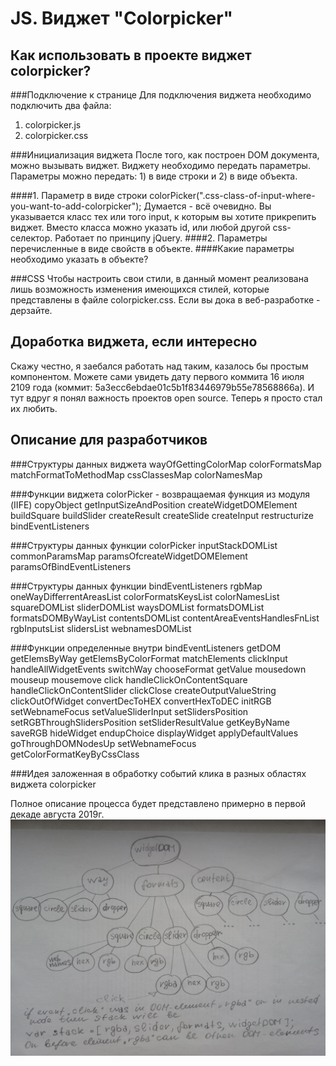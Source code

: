 JS. Виджет "Colorpicker"
========================

Как использовать в проекте виджет colorpicker?
----------------------------------------------
###Подключение к странице
Для подключения виджета необходимо подключить два файла: 
1. colorpicker.js
2. colorpicker.css

###Инициализация виджета
После того, как построен DOM документа, можно вызывать виджет. Виджету необходимо передать параметры. 
Параметры можно передать: 1) в виде строки и 2) в виде объекта. 

####1. Параметр в виде строки
colorPicker(".css-class-of-input-where-you-want-to-add-colorpicker");
Думается - всё очевидно. Вы указывается класс тех или того input, к которым вы хотите прикрепить виджет.
Вместо класса можно указать id, или любой другой css-селектор. Работает по принципу jQuery. 
####2. Параметры перечисленные в виде свойств в объекте.
####Какие параметры необходимо указать в объекте? 


###CSS
Чтобы настроить свои стили, в данный момент реализована лишь возможность изменения имеющихся стилей,
которые представлены в файле colorpicker.css. Если вы дока в веб-разработке - дерзайте. 

Доработка виджета, если интересно
----------------------------------------------
Скажу честно, я заебался работать над таким, казалось бы простым компонентом. Можете сами увидеть дату первого 
коммита 16 июля 2109 года (коммит: 5a3ecc6ebdae01c5b1f83446979b55e78568866a). И тут вдруг я понял важность проектов
open source. Теперь я просто стал их любить.

Описание для разработчиков
----------------------------------------------

###Структуры данных виджета
    wayOfGettingColorMap
    colorFormatsMap
    matchFormatToMethodMap
    cssClassesMap
    colorNamesMap

###Функции виджета
    colorPicker - возвращаемая функция из модуля (IIFE)
    copyObject
    getInputSizeAndPosition
    createWidgetDOMElement
    buildSquare
    buildSlider
    createResult
    createSlide
    createInput
    restructurize
    bindEventListeners

###Структуры данных функции colorPicker
    inputStackDOMList
    commonParamsMap
    paramsOfcreateWidgetDOMElement
    paramsOfBindEventListeners

###Структуры данных функции bindEventListeners
    rgbMap
    oneWayDifferrentAreasList
    colorFormatsKeysList
    colorNamesList
    squareDOMList
    sliderDOMList
    waysDOMList
    formatsDOMList
    formatsDOMByWayList
    contentsDOMList
    contentAreaEventsHandlesFnList
    rgbInputsList
    slidersList
    webnamesDOMList

###Функции определенные внутри bindEventListeners
    getDOM
    getElemsByWay
    getElemsByColorFormat
    matchElements
    clickInput
    handleAllWidgetEvents
    switchWay
    chooseFormat
    getValue
    mousedown
    mouseup
    mousemove
    click
    handleClickOnContentSquare
    handleClickOnContentSlider
    clickClose
    createOutputValueString
    clickOutOfWidget
    convertDecToHEX
    convertHexToDEC
    initRGB
    setWebnameFocus
    setValueSliderInput
    setSlidersPosition
    setRGBThroughSlidersPosition
    setSliderResultValue
    getKeyByName
    saveRGB
    hideWidget
    endupChoice
    displayWidget
    applyDefaultValues
    goThroughDOMNodesUp
    setWebnameFocus
    getColorFormatKeyByCssClass
    
    
###Идея заложенная в обработку событий клика в разных областях виджета colorpicker


Полное описание процесса будет представлено примерно в первой декаде августа 2019г.
![DOM-дерево виджета](../../img/IMG_20190725_194412.jpg)